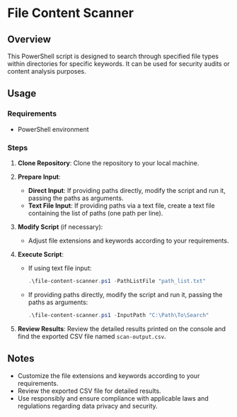 # File Content Scanner

## Overview

This PowerShell script is designed to search through specified file types within directories for specific keywords. It can be used for security audits or content analysis purposes.

## Usage

### Requirements

- PowerShell environment

### Steps

1. **Clone Repository**: Clone the repository to your local machine.

2. **Prepare Input**:
    - **Direct Input**: If providing paths directly, modify the script and run it, passing the paths as arguments.
    - **Text File Input**: If providing paths via a text file, create a text file containing the list of paths (one path per line).

3. **Modify Script** (if necessary):
    - Adjust file extensions and keywords according to your requirements.

4. **Execute Script**:
    - If using text file input:
      ```powershell
      .\file-content-scanner.ps1 -PathListFile "path_list.txt"
      ```
    - If providing paths directly, modify the script and run it, passing the paths as arguments:
      ```powershell
      .\file-content-scanner.ps1 -InputPath "C:\Path\To\Search"
      ```

5. **Review Results**: Review the detailed results printed on the console and find the exported CSV file named `scan-output.csv`.

## Notes

- Customize the file extensions and keywords according to your requirements.
- Review the exported CSV file for detailed results.
- Use responsibly and ensure compliance with applicable laws and regulations regarding data privacy and security.
